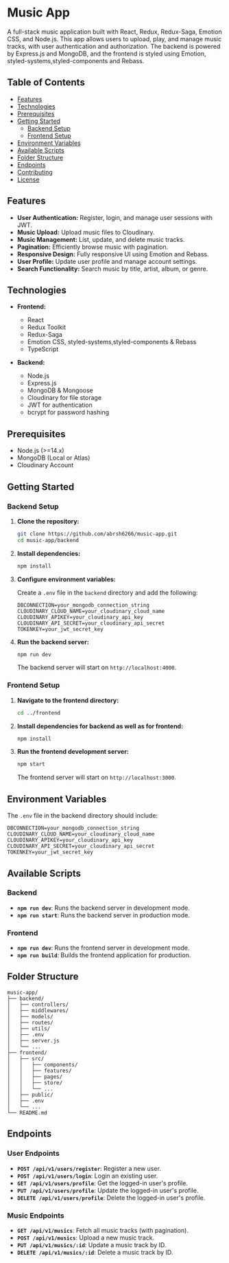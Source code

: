 # Music App

A full-stack music application built with React, Redux, Redux-Saga, Emotion CSS, and Node.js. This app allows users to upload, play, and manage music tracks, with user authentication and authorization. The backend is powered by Express.js and MongoDB, and the frontend is styled using Emotion, styled-systems,styled-components and Rebass.

## Table of Contents

- [Features](#features)
- [Technologies](#technologies)
- [Prerequisites](#prerequisites)
- [Getting Started](#getting-started)
  - [Backend Setup](#backend-setup)
  - [Frontend Setup](#frontend-setup)
- [Environment Variables](#environment-variables)
- [Available Scripts](#available-scripts)
- [Folder Structure](#folder-structure)
- [Endpoints](#endpoints)
- [Contributing](#contributing)
- [License](#license)

## Features

- **User Authentication:** Register, login, and manage user sessions with JWT.
- **Music Upload:** Upload music files to Cloudinary.
- **Music Management:** List, update, and delete music tracks.
- **Pagination:** Efficiently browse music with pagination.
- **Responsive Design:** Fully responsive UI using Emotion and Rebass.
- **User Profile:** Update user profile and manage account settings.
- **Search Functionality:** Search music by title, artist, album, or genre.

## Technologies

- **Frontend:**

  - React
  - Redux Toolkit
  - Redux-Saga
  - Emotion CSS, styled-systems,styled-components & Rebass
  - TypeScript

- **Backend:**
  - Node.js
  - Express.js
  - MongoDB & Mongoose
  - Cloudinary for file storage
  - JWT for authentication
  - bcrypt for password hashing

## Prerequisites

- Node.js (>=14.x)
- MongoDB (Local or Atlas)
- Cloudinary Account

## Getting Started

### Backend Setup

1. **Clone the repository:**

   ```bash
   git clone https://github.com/abrsh6266/music-app.git
   cd music-app/backend
   ```

2. **Install dependencies:**

   ```bash
   npm install
   ```

3. **Configure environment variables:**

   Create a `.env` file in the `backend` directory and add the following:

   ```env
   DBCONNECTION=your_mongodb_connection_string
   CLOUDINARY_CLOUD_NAME=your_cloudinary_cloud_name
   CLOUDINARY_APIKEY=your_cloudinary_api_key
   CLOUDINARY_API_SECRET=your_cloudinary_api_secret
   TOKENKEY=your_jwt_secret_key
   ```

4. **Run the backend server:**

   ```bash
   npm run dev
   ```

   The backend server will start on `http://localhost:4000`.

### Frontend Setup

1. **Navigate to the frontend directory:**

   ```bash
   cd ../frontend
   ```

2. **Install dependencies for backend as well as for frontend:**

   ```bash
   npm install
   ```

3. **Run the frontend development server:**

   ```bash
   npm start
   ```

   The frontend server will start on `http://localhost:3000`.

## Environment Variables

The `.env` file in the backend directory should include:

```env
DBCONNECTION=your_mongodb_connection_string
CLOUDINARY_CLOUD_NAME=your_cloudinary_cloud_name
CLOUDINARY_APIKEY=your_cloudinary_api_key
CLOUDINARY_API_SECRET=your_cloudinary_api_secret
TOKENKEY=your_jwt_secret_key
```

## Available Scripts

### Backend

- **`npm run dev`**: Runs the backend server in development mode.
- **`npm run start`**: Runs the backend server in production mode.

### Frontend

- **`npm run dev`**: Runs the frontend server in development mode.
- **`npm run build`**: Builds the frontend application for production.

## Folder Structure

```plaintext
music-app/
├── backend/
│   ├── controllers/
│   ├── middlewares/
│   ├── models/
│   ├── routes/
│   ├── utils/
│   ├── .env
│   ├── server.js
│   └── ...
├── frontend/
│   ├── src/
│   │   ├── components/
│   │   ├── features/
│   │   ├── pages/
│   │   ├── store/
│   │   └── ...
│   ├── public/
│   ├── .env
│   └── ...
└── README.md
```

## Endpoints

### User Endpoints

- **`POST /api/v1/users/register`**: Register a new user.
- **`POST /api/v1/users/login`**: Login an existing user.
- **`GET /api/v1/users/profile`**: Get the logged-in user's profile.
- **`PUT /api/v1/users/profile`**: Update the logged-in user's profile.
- **`DELETE /api/v1/users/profile`**: Delete the logged-in user's profile.

### Music Endpoints

- **`GET /api/v1/musics`**: Fetch all music tracks (with pagination).
- **`POST /api/v1/musics`**: Upload a new music track.
- **`PUT /api/v1/musics/:id`**: Update a music track by ID.
- **`DELETE /api/v1/musics/:id`**: Delete a music track by ID.
